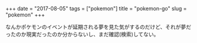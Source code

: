 +++
date = "2017-08-05"
tags = ["pokemon"]
title = "pokemon-go"
slug = "pokemon"
+++

なんかポケモンのイベントが延期される夢を見た気がするのだけど、それが夢だったのか現実だったのか分からないし、まだ確認(検索)してない。	
